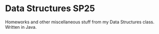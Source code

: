 # Data Structures SP25

Homeworks and other miscellaneous stuff from my Data Structures class. Written in Java.

